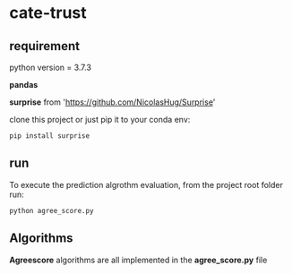 # cate-trust

## requirement

python version = 3.7.3

**pandas**

**surprise** from 'https://github.com/NicolasHug/Surprise'

clone this project or just pip it to your conda env:

``pip install surprise``

## run
To execute the prediction algrothm evaluation, from the project root folder run:

``python agree_score.py``


## Algorithms
**Agreescore** algorithms are all implemented in the **agree_score.py** file
